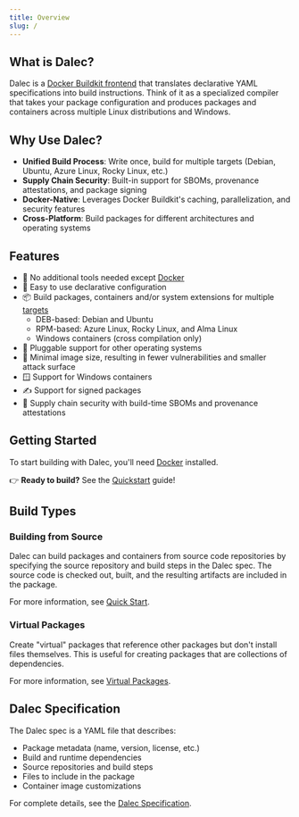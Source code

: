 ```yaml
---
title: Overview
slug: /
---
```


## What is Dalec?

Dalec is a [Docker Buildkit frontend](https://docs.docker.com/build/buildkit/frontend/) that translates declarative YAML specifications into build instructions. Think of it as a specialized compiler that takes your package configuration and produces packages and containers across multiple Linux distributions and Windows.

## Why Use Dalec?

- **Unified Build Process**: Write once, build for multiple targets (Debian, Ubuntu, Azure Linux, Rocky Linux, etc.)
- **Supply Chain Security**: Built-in support for SBOMs, provenance attestations, and package signing
- **Docker-Native**: Leverages Docker Buildkit's caching, parallelization, and security features
- **Cross-Platform**: Build packages for different architectures and operating systems

## Features

- 🐳 No additional tools needed except [Docker](https://docs.docker.com/engine/install/)
- 🚀 Easy to use declarative configuration
- 📦 Build packages, containers and/or system extensions for multiple [targets](targets.md)
  - DEB-based: Debian and Ubuntu
  - RPM-based: Azure Linux, Rocky Linux, and Alma Linux
  - Windows containers (cross compilation only)
- 🔌 Pluggable support for other operating systems
- 🤏 Minimal image size, resulting in fewer vulnerabilities and smaller attack surface
- 🪟 Support for Windows containers
- ✍️ Support for signed packages
- 🔐 Supply chain security with build-time SBOMs and provenance attestations

## Getting Started

To start building with Dalec, you'll need [Docker](https://docs.docker.com/engine/install/) installed.

👉 **Ready to build?** See the [Quickstart](quickstart.md) guide!

## Build Types

### Building from Source

Dalec can build packages and containers from source code repositories by specifying the source repository and build steps in the Dalec spec. The source code is checked out, built, and the resulting artifacts are included in the package.

For more information, see [Quick Start](quickstart.md).

### Virtual Packages

Create "virtual" packages that reference other packages but don't install files themselves. This is useful for creating packages that are collections of dependencies.

For more information, see [Virtual Packages](virtual-packages.md).

## Dalec Specification

The Dalec spec is a YAML file that describes:

- Package metadata (name, version, license, etc.)
- Build and runtime dependencies
- Source repositories and build steps
- Files to include in the package
- Container image customizations

For complete details, see the [Dalec Specification](spec.md).

